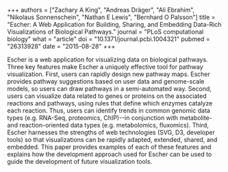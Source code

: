 +++
authors = ["Zachary A King", "Andreas Dräger", "Ali Ebrahim", "Nikolaus Sonnenschein", "Nathan E Lewis", "Bernhard O Palsson"]
title = "Escher: A Web Application for Building, Sharing, and Embedding Data-Rich Visualizations of Biological Pathways."
journal = "PLoS computational biology"
what = "article"
doi = "10.1371/journal.pcbi.1004321"
pubmed = "26313928"
date = "2015-08-28"
+++

Escher is a web application for visualizing data on biological pathways. Three key features make Escher a uniquely effective tool for pathway visualization. First, users can rapidly design new pathway maps. Escher provides pathway suggestions based on user data and genome-scale models, so users can draw pathways in a semi-automated way. Second, users can visualize data related to genes or proteins on the associated reactions and pathways, using rules that define which enzymes catalyze each reaction. Thus, users can identify trends in common genomic data types (e.g. RNA-Seq, proteomics, ChIP)--in conjunction with metabolite- and reaction-oriented data types (e.g. metabolomics, fluxomics). Third, Escher harnesses the strengths of web technologies (SVG, D3, developer tools) so that visualizations can be rapidly adapted, extended, shared, and embedded. This paper provides examples of each of these features and explains how the development approach used for Escher can be used to guide the development of future visualization tools.